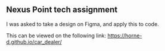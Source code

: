 ## Nexus Point tech assignment

I was asked to take a design on Figma, and apply this to code.

This can be viewed on the following link: https://horne-d.github.io/car_dealer/
